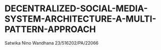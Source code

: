 # DECENTRALIZED-SOCIAL-MEDIA-SYSTEM-ARCHITECTURE-A-MULTI-PATTERN-APPROACH
Satwika Nino Wandhana 23/516202/PA/22066

